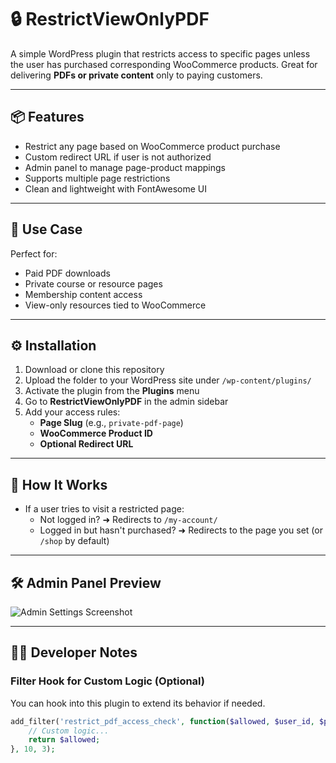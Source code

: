 # 🔒 RestrictViewOnlyPDF

A simple WordPress plugin that restricts access to specific pages unless the user has purchased corresponding WooCommerce products. Great for delivering **PDFs or private content** only to paying customers.

---

## 📦 Features

- Restrict any page based on WooCommerce product purchase
- Custom redirect URL if user is not authorized
- Admin panel to manage page-product mappings
- Supports multiple page restrictions
- Clean and lightweight with FontAwesome UI

---

## 🧠 Use Case

Perfect for:

- Paid PDF downloads
- Private course or resource pages
- Membership content access
- View-only resources tied to WooCommerce

---

## ⚙️ Installation

1. Download or clone this repository
2. Upload the folder to your WordPress site under `/wp-content/plugins/`
3. Activate the plugin from the **Plugins** menu
4. Go to **RestrictViewOnlyPDF** in the admin sidebar
5. Add your access rules:
   - **Page Slug** (e.g., `private-pdf-page`)
   - **WooCommerce Product ID**
   - **Optional Redirect URL**

---

## 🔐 How It Works

- If a user tries to visit a restricted page:
  - Not logged in? ➜ Redirects to `/my-account/`
  - Logged in but hasn't purchased? ➜ Redirects to the page you set (or `/shop` by default)

---

## 🛠️ Admin Panel Preview

![Admin Settings Screenshot](https://via.placeholder.com/800x400?text=Admin+Settings+Screenshot)

---

## 🧑‍💻 Developer Notes

### Filter Hook for Custom Logic (Optional)
You can hook into this plugin to extend its behavior if needed.

```php
add_filter('restrict_pdf_access_check', function($allowed, $user_id, $product_id) {
    // Custom logic...
    return $allowed;
}, 10, 3);
